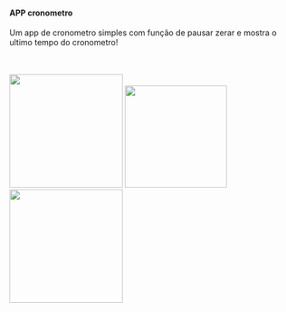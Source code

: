 
<h4 align="left">APP cronometro</h4>

Um app  de cronometro simples com função de pausar zerar e mostra o ultimo tempo do cronometro! 

<br/>

</br>
<div> 
 <img width="200px" src="https://user-images.githubusercontent.com/54562789/161402625-d43403b8-115c-48b6-870b-ec3a67b23852.png" style="display: inline-block;">
  <img width="180px" src="https://user-images.githubusercontent.com/54562789/161402775-060187ea-2ba9-4e4c-add7-179263180e60.png" style="display: inline-block;">
   <img width="200px" src="https://user-images.githubusercontent.com/54562789/161402760-b5ac0e01-4717-45fa-bc97-558ce957b6c7.png"  >
<div/>
